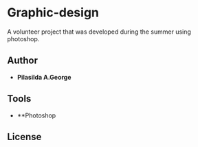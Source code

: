 # Graphic-design
A volunteer project that was developed during the summer using photoshop. 

## Author
* **Pilasilda A.George** 

## Tools 
* **Photoshop 

## License
